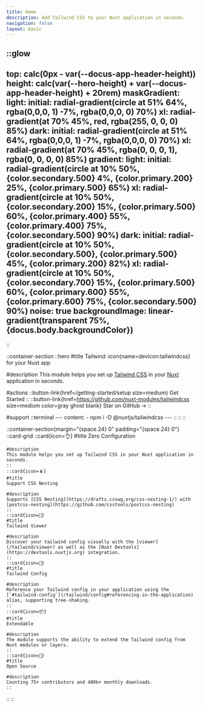 ```yaml
---
title: Home
description: Add Tailwind CSS to your Nuxt application in seconds.
navigation: false
layout: basic
---
```


::glow
---
top: calc(0px - var(--docus-app-header-height))
height: calc(var(--hero-height) + var(--docus-app-header-height) + 20rem)
maskGradient:
  light:
    initial: radial-gradient(circle at 51% 64%, rgba(0,0,0, 1) -7%, rgba(0,0,0, 0) 70%)
    xl: radial-gradient(at 70% 45%, red, rgba(255, 0, 0, 0) 85%)
  dark:
    initial: radial-gradient(circle at 51% 64%, rgba(0,0,0, 1) -7%, rgba(0,0,0, 0) 70%)
    xl: radial-gradient(at 70% 45%, rgba(0, 0, 0, 1), rgba(0, 0, 0, 0) 85%)
gradient:
  light:
    initial: radial-gradient(circle at 10% 50%, {color.secondary.500} 4%, {color.primary.200} 25%, {color.primary.500} 65%)
    xl: radial-gradient(circle at 10% 50%, {color.secondary.200} 15%, {color.primary.500} 60%, {color.primary.400} 55%, {color.primary.400} 75%, {color.secondary.500} 90%)
  dark:
    initial: radial-gradient(circle at 10% 50%, {color.secondary.500}, {color.primary.500} 45%, {color.primary.200} 82%)
    xl: radial-gradient(circle at 10% 50%, {color.secondary.700} 15%, {color.primary.500} 60%, {color.primary.600} 55%, {color.primary.600} 75%, {color.secondary.500} 90%)
noise: true
backgroundImage: linear-gradient(transparent 75%, {docus.body.backgroundColor})
---
::

::container-section
  ::hero
  #title
  Tailwind :icon{name=devicon:tailwindcss} <br /> for your Nuxt app 

  #description
  This module helps you set up [Tailwind CSS](https://tailwindcss.com) in your [Nuxt](https://nuxt.com) application in seconds.

  #actions
    ::button-link{href=/getting-started/setup size=medium}
    Get Started
    ::
    ::button-link{href=https://github.com/nuxt-modules/tailwindcss size=medium color=gray ghost blank}
    Star on GitHub →
    ::

  #support
    ::terminal
    ---
    content:
    - npm i -D @nuxtjs/tailwindcss
    ---
    ::
  ::
::

::container-section{margin="{space.24} 0" padding="{space.24} 0"}
  ::card-grid
    ::card{icon=👌}
    #title
    Zero Configuration

    #description
    This module helps you set up Tailwind CSS in your Nuxt application in seconds.
    ::
    ::card{icon=🪆}
    #title
    Support CSS Nesting

    #description
    Supports [CSS Nesting](https://drafts.csswg.org/css-nesting-1/) with [postcss-nesting](https://github.com/csstools/postcss-nesting)
    ::
    ::card{icon=🎨}
    #title
    Tailwind Viewer

    #description
    Discover your tailwind config visually with the [viewer](/tailwind/viewer) as well as the [Nuxt Devtools](https://devtools.nuxtjs.org) integration.
    ::
    ::card{icon=🔗}
    #title
    Tailwind Config

    #description
    Reference your Tailwind config in your application using the [`#tailwind-config`](/tailwind/config#referencing-in-the-application) alias, supporting tree-shaking.
    ::
    ::card{icon=📦}
    #title
    Extendable

    #description
    The module supports the ability to extend the Tailwind config from Nuxt modules or layers.
    ::
    ::card{icon=💚}
    #title
    Open Source

    #description
    Counting 75+ contributors and 400k+ monthly downloads.
    ::
  ::
::